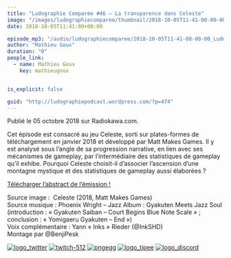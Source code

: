 ```yaml
---
title: "Ludographie Comparée #46 – La transparence dans Celeste"
image: "/images/ludographiecomparee/thumbnail/2018-10-05T11-41-00-00-00_LudographieCompare46LatransparencedansCeleste.jpg"
date: 2018-10-05T11:41:00+00:00

episode_mp3: "/audio/ludographiecomparee/2018-10-05T11-41-00-00-00_LudographieCompare46LatransparencedansCeleste.mp3"
author: "Mathieu Goux"
duration: "0"
people_link: 
  - name: Mathieu Goux
    key: mathieugoux


is_explicit: false

guid: "http://ludographiepodcast.wordpress.com/?p=474"
---
```


<PodcastHeader/>

<!-- ECRIRE LA DESCRIPTION DE L'EPISODE SOUS CETTE LIGNE -->
<p>Publié le 05 octobre 2018 sur Radiokawa.com.</p>
<p>Cet épisode est consacré au jeu Celeste, sorti sur plates-formes de téléchargement en janvier 2018 et développé par Matt Makes Games. Il y est analysé sous l’angle de sa progression narrative, en lien avec ses mécanismes de gameplay, par l’intermédiaire des statistiques de gameplay qu’il exhibe. Pourquoi Celeste choisit-il d’associer l’ascension d’une montagne mystique et des statistiques de gameplay aussi élaborées ?</p>
<p><a title="LC46-abstract" href="/resources/ludographiecomparee/2018-10-05T11-41-00-00-00_LudographieCompare46LatransparencedansCeleste/lc46-abstract.pdf" rel="nofollow">Télécharger l’abstract de l’émission !</a></p>
<p></p>
<a href="" rel="nofollow"></a>
 
<p>Source image :&nbsp; Celeste (2018, Matt Makes Games)<br>
Source musique : Phoenix Wright – Jazz Album : Gyakuten Meets Jazz Soul (introduction : «&nbsp;Gyakuten Saiban – Court Begins Blue Note Scale&nbsp;» ; conclusion : «&nbsp;Yomigaeru Gyakuten – End&nbsp;»)<br>
Voix complémentaire : Yann «&nbsp;Inks&nbsp;» Rieder (@InkSHD)<br>
Montage par @BenjiPesk</p>


<tr>
<td><a href="https://twitter.com/Gouximan" rel="nofollow"><img src="/resources/ludographiecomparee/2018-10-05T11-41-00-00-00_LudographieCompare46LatransparencedansCeleste/logo_twitter-1.png" alt="logo_twitter"></a></td>
<td><a href="https://www.twitch.tv/mathieugoux" rel="nofollow"><img src="/resources/ludographiecomparee/2018-10-05T11-41-00-00-00_LudographieCompare46LatransparencedansCeleste/twitch-512-1.png" alt="twitch-512"></a></td>
<td><a href="https://www.youtube.com/user/MattTheFatalifieur/videos" rel="nofollow"><img src="/resources/ludographiecomparee/2018-10-05T11-41-00-00-00_LudographieCompare46LatransparencedansCeleste/pngegg.png" alt="pngegg"></a></td>
<td><a href="http://fr.tipeee.com/calvinball" rel="nofollow"><img src="/resources/ludographiecomparee/2018-10-05T11-41-00-00-00_LudographieCompare46LatransparencedansCeleste/logo_tipee-1.png" alt="logo_tipee"></a></td>
<td><a href="https://discord.com/invite/4RnA9v7" rel="nofollow"><img src="/resources/ludographiecomparee/2018-10-05T11-41-00-00-00_LudographieCompare46LatransparencedansCeleste/logo_discord-1.png" alt="logo_discord"></a></td>
</tr>




